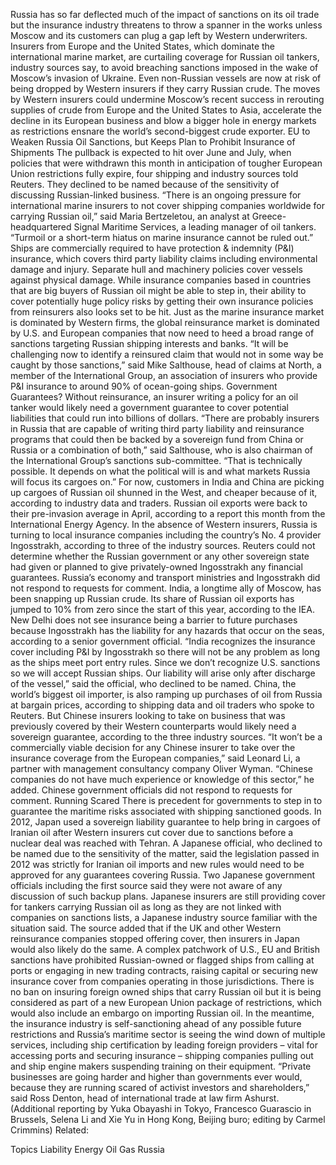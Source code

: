 Russia has so far deflected much of the impact of sanctions on its oil trade but the insurance industry threatens to throw a spanner in the works unless Moscow and its customers can plug a gap left by Western underwriters.
Insurers from Europe and the United States, which dominate the international marine market, are curtailing coverage for Russian oil tankers, industry sources say, to avoid breaching sanctions imposed in the wake of Moscow’s invasion of Ukraine. Even non-Russian vessels are now at risk of being dropped by Western insurers if they carry Russian crude.
The moves by Western insurers could undermine Moscow’s recent success in rerouting supplies of crude from Europe and the United States to Asia, accelerate the decline in its European business and blow a bigger hole in energy markets as restrictions ensnare the world’s second-biggest crude exporter.
EU to Weaken Russia Oil Sanctions, but Keeps Plan to Prohibit Insurance of Shipments
The pullback is expected to hit over June and July, when policies that were withdrawn this month in anticipation of tougher European Union restrictions fully expire, four shipping and industry sources told Reuters. They declined to be named because of the sensitivity of discussing Russian-linked business.
“There is an ongoing pressure for international marine insurers to not cover shipping companies worldwide for carrying Russian oil,” said Maria Bertzeletou, an analyst at Greece-headquartered Signal Maritime Services, a leading manager of oil tankers.
“Turmoil or a short-term hiatus on marine insurance cannot be ruled out.”
Ships are commercially required to have protection & indemnity (P&I) insurance, which covers third party liability claims including environmental damage and injury. Separate hull and machinery policies cover vessels against physical damage.
While insurance companies based in countries that are big buyers of Russian oil might be able to step in, their ability to cover potentially huge policy risks by getting their own insurance policies from reinsurers also looks set to be hit.
Just as the marine insurance market is dominated by Western firms, the global reinsurance market is dominated by U.S. and European companies that now need to heed a broad range of sanctions targeting Russian shipping interests and banks.
“It will be challenging now to identify a reinsured claim that would not in some way be caught by those sanctions,” said Mike Salthouse, head of claims at North, a member of the International Group, an association of insurers who provide P&I insurance to around 90% of ocean-going ships.
Government Guarantees?
Without reinsurance, an insurer writing a policy for an oil tanker would likely need a government guarantee to cover potential liabilities that could run into billions of dollars.
“There are probably insurers in Russia that are capable of writing third party liability and reinsurance programs that could then be backed by a sovereign fund from China or Russia or a combination of both,” said Salthouse, who is also chairman of the International Group’s sanctions sub-committee.
“That is technically possible. It depends on what the political will is and what markets Russia will focus its cargoes on.”
For now, customers in India and China are picking up cargoes of Russian oil shunned in the West, and cheaper because of it, according to industry data and traders. Russian oil exports were back to their pre-invasion average in April, according to a report this month from the International Energy Agency.
In the absence of Western insurers, Russia is turning to local insurance companies including the country’s No. 4 provider Ingosstrakh, according to three of the industry sources.
Reuters could not determine whether the Russian government or any other sovereign state had given or planned to give privately-owned Ingosstrakh any financial guarantees. Russia’s economy and transport ministries and Ingosstrakh did not respond to requests for comment.
India, a longtime ally of Moscow, has been snapping up Russian crude. Its share of Russian oil exports has jumped to 10% from zero since the start of this year, according to the IEA.
New Delhi does not see insurance being a barrier to future purchases because Ingosstrakh has the liability for any hazards that occur on the seas, according to a senior government official.
“India recognizes the insurance cover including P&I by Ingosstrakh so there will not be any problem as long as the ships meet port entry rules. Since we don’t recognize U.S. sanctions so we will accept Russian ships. Our liability will arise only after discharge of the vessel,” said the official, who declined to be named.
China, the world’s biggest oil importer, is also ramping up purchases of oil from Russia at bargain prices, according to shipping data and oil traders who spoke to Reuters.
But Chinese insurers looking to take on business that was previously covered by their Western counterparts would likely need a sovereign guarantee, according to the three industry sources.
“It won’t be a commercially viable decision for any Chinese insurer to take over the insurance coverage from the European companies,” said Leonard Li, a partner with management consultancy company Oliver Wyman.
“Chinese companies do not have much experience or knowledge of this sector,” he added.
Chinese government officials did not respond to requests for comment.
Running Scared
There is precedent for governments to step in to guarantee the maritime risks associated with shipping sanctioned goods.
In 2012, Japan used a sovereign liability guarantee to help bring in cargoes of Iranian oil after Western insurers cut cover due to sanctions before a nuclear deal was reached with Tehran.
A Japanese official, who declined to be named due to the sensitivity of the matter, said the legislation passed in 2012 was strictly for Iranian oil imports and new rules would need to be approved for any guarantees covering Russia.
Two Japanese government officials including the first source said they were not aware of any discussion of such backup plans.
Japanese insurers are still providing cover for tankers carrying Russian oil as long as they are not linked with companies on sanctions lists, a Japanese industry source familiar with the situation said.
The source added that if the UK and other Western reinsurance companies stopped offering cover, then insurers in Japan would also likely do the same.
A complex patchwork of U.S., EU and British sanctions have prohibited Russian-owned or flagged ships from calling at ports or engaging in new trading contracts, raising capital or securing new insurance cover from companies operating in those jurisdictions.
There is no ban on insuring foreign owned ships that carry Russian oil but it is being considered as part of a new European Union package of restrictions, which would also include an embargo on importing Russian oil.
In the meantime, the insurance industry is self-sanctioning ahead of any possible future restrictions and Russia’s maritime sector is seeing the wind down of multiple services, including ship certification by leading foreign providers – vital for accessing ports and securing insurance – shipping companies pulling out and ship engine makers suspending training on their equipment.
“Private businesses are going harder and higher than governments ever would, because they are running scared of activist investors and shareholders,” said Ross Denton, head of international trade at law firm Ashurst.
(Additional reporting by Yuka Obayashi in Tokyo, Francesco Guarascio in Brussels, Selena Li and Xie Yu in Hong Kong, Beijing buro; editing by Carmel Crimmins)
Related:

Topics
Liability
Energy
Oil Gas
Russia
